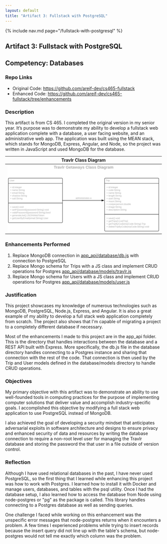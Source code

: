 ```yaml
---
layout: default
title: "Artifact 3: Fullstack with PostgreSQL"
---
```


{% include nav.md page="/fullstack-with-postgresql" %}

## Artifact 3: Fullstack with PostgreSQL

## Competency: Databases

### Repo Links

- Original Code: <a href="https://github.com/areif-dev/cs465-fullstack" target="_blank">https://github.com/areif-dev/cs465-fullstack</a>
- Enhanced Code: <a href="https://github.com/areif-dev/cs465-fullstack/tree/enhancements" target="_blank">https://github.com/areif-dev/cs465-fullstack/tree/enhancements</a>

### Description

This artifact is from CS 465. I completed the original version in my senior year. It’s purpose was to demonstrate my ability to develop a fullstack web application complete with a database, a user facing website, and an administrative web app. The application was built using the MEAN stack, which stands for MongoDB, Express, Angular, and Node, so the project was written in JavaScript and used MongoDB for the database.

|                 Travlr Class Diagram                 |
| :--------------------------------------------------: |
| ![travlr_class_diagram](/assets/imgs/travlr_uml.png) |

### Enhancements Performed

1. Replace MongoDB connection in [app_api/database/db.js](https://github.com/areif-dev/cs465-fullstack/blob/enhancements/app_api/database/db.js) with connection to PostgreSQL
2. Replace Mongo schema for Trips with a JS class and implement CRUD operations for Postgres [app_api/database/models/travlr.js](https://github.com/areif-dev/cs465-fullstack/blob/enhancements/app_api/database/models/travlr.js)
3. Replace Mongo schema for Users with a JS class and implement CRUD operations for Postgres [app_api/database/models/user.js](https://github.com/areif-dev/cs465-fullstack/blob/enhancements/app_api/database/models/user.js)

### Justification

This project showcases my knowledge of numerous technologies such as MongoDB, PostgreSQL, Node.js, Express, and Angular. It is also a great example of my ability to develop a full stack web application completely from scratch. The project also shows that I'm capable of migrating a project to a completely different database if necessary.

Most of the enhancements I made to this project are in the app_api folder. This is the directory that handles interactions between the database and a REST API built with Express. More specifically, the db.js file in the database directory handles connecting to a Postgres instance and sharing that connection with the rest of the code. That connection is then used by the Trip and User models defined in the database/models directory to handle CRUD operations.

### Objectives

My primary objective with this artifact was to demonstrate an ability to use well-founded tools in computing practices for the purpose of implementing computer solutions that deliver value and accomplish industry-specific goals. I accomplished this objective by modifying a full stack web application to use PostgreSQL instead of MongoDB.

I also achieved the goal of developing a security mindset that anticipates adversarial exploits in software architecture and designs to ensure privacy and enhanced security of data and resources by writing the database connection to require a non-root level user for managing the Travlr database and storing the password the that user in a file outside of version control.

### Reflection

Although I have used relational databases in the past, I have never used PostgreSQL, so the first thing that I learned while enhancing this project was how to work with Postgres. I learned how to install it with Docker and manage users, databases, and tables with the psql utility. Once I had the database setup, I also learned how to access the database from Node using node-postgres or "pg" as the package is called. This library handles connecting to a Postgres database as well as sending queries.

One challenge I faced while working on this enhancement was the unspecific error messages that node-postgres returns when it encounters a problem. A few times I experienced problems while trying to insert records because the insert query did not line up with the table's schema, but node-postgres would not tell me exactly which column was the problem.
